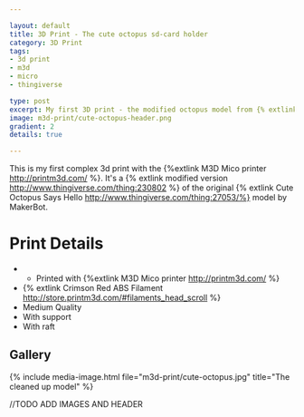 ```yaml
---

layout: default
title: 3D Print - The cute octopus sd-card holder
category: 3D Print
tags:
- 3d print
- m3d
- micro
- thingiverse

type: post
excerpt: My first 3D print - the modified octopus model from {% extlink thingiverse http://www.thingiverse.com/thing:230802%}  
image: m3d-print/cute-octopus-header.png
gradient: 2
details: true

---
```


This is my first complex 3d print with the {%extlink M3D Mico printer http://printm3d.com/ %}.
It's a {% extlink modified version http://www.thingiverse.com/thing:230802 %} of the original {% extlink Cute Octopus Says Hello http://www.thingiverse.com/thing:27053/%} model by MakerBot.

# Print Details

* * Printed with {%extlink M3D Mico printer http://printm3d.com/ %}
* {% extlink Crimson Red ABS Filament http://store.printm3d.com/#filaments_head_scroll %} 
* Medium Quality
* With support
* With raft

## Gallery

{% include media-image.html file="m3d-print/cute-octopus.jpg" title="The cleaned up model" %}

//TODO ADD IMAGES AND HEADER